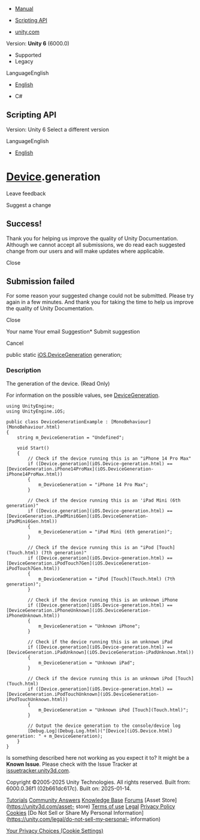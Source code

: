 [ ]()

  * [Manual](../Manual/index.html)
  * [Scripting API](../ScriptReference/index.html)

  * [unity.com](https://unity.com/)

Version: **Unity 6** (6000.0)

  * Supported
  * Legacy

LanguageEnglish

  * [English]()

  * C#

[ ](https://docs.unity3d.com)

## Scripting API

Version: Unity 6 Select a different version

LanguageEnglish

  * [English]()

#  [Device](iOS.Device.html).generation

Leave feedback

Suggest a change

## Success!

Thank you for helping us improve the quality of Unity Documentation. Although
we cannot accept all submissions, we do read each suggested change from our
users and will make updates where applicable.

Close

## Submission failed

For some reason your suggested change could not be submitted. Please <a>try
again</a> in a few minutes. And thank you for taking the time to help us
improve the quality of Unity Documentation.

Close

Your name Your email Suggestion* Submit suggestion

Cancel

[ ]()

public static [iOS.DeviceGeneration](iOS.DeviceGeneration.html) generation;

### Description

The generation of the device. (Read Only)

For information on the possible values, see
[DeviceGeneration](iOS.DeviceGeneration.html).

    
    
    using UnityEngine;
    using UnityEngine.iOS;  
      
    public class DeviceGenerationExample : [MonoBehaviour](MonoBehaviour.html)
    {
        string m_DeviceGeneration = "Undefined";  
      
        void Start()
        {
            // Check if the device running this is an "iPhone 14 Pro Max"
            if ([Device.generation](iOS.Device-generation.html) == [DeviceGeneration.iPhone14ProMax](iOS.DeviceGeneration-iPhone14ProMax.html))
            {
                m_DeviceGeneration = "iPhone 14 Pro Max";
            }
            
            // Check if the device running this is an 'iPad Mini (6th generation)"
            if ([Device.generation](iOS.Device-generation.html) == [DeviceGeneration.iPadMini6Gen](iOS.DeviceGeneration-iPadMini6Gen.html))
            {
                m_DeviceGeneration = "iPad Mini (6th generation)";
            }
            
            // Check if the device running this is an "iPod [Touch](Touch.html) (7th generation)"
            if ([Device.generation](iOS.Device-generation.html) == [DeviceGeneration.iPodTouch7Gen](iOS.DeviceGeneration-iPodTouch7Gen.html))
            {
                m_DeviceGeneration = "iPod [Touch](Touch.html) (7th generation)";
            }  
      
            // Check if the device running this is an unknown iPhone
            if ([Device.generation](iOS.Device-generation.html) == [DeviceGeneration.iPhoneUnknown](iOS.DeviceGeneration-iPhoneUnknown.html))
            {
                m_DeviceGeneration = "Unknown iPhone";
            }
            
            // Check if the device running this is an unknown iPad
            if ([Device.generation](iOS.Device-generation.html) == [DeviceGeneration.iPadUnknown](iOS.DeviceGeneration-iPadUnknown.html))
            {
                m_DeviceGeneration = "Unknown iPad";
            }
            
            // Check if the device running this is an unknown iPod [Touch](Touch.html)
            if ([Device.generation](iOS.Device-generation.html) == [DeviceGeneration.iPodTouchUnknown](iOS.DeviceGeneration-iPodTouchUnknown.html))
            {
                m_DeviceGeneration = "Unknown iPod [Touch](Touch.html)";
            }
            
            // Output the device generation to the console/device log
            [Debug.Log](Debug.Log.html)("[Device](iOS.Device.html) generation: " + m_DeviceGeneration);
        }
    }
    

Is something described here not working as you expect it to? It might be a
**Known Issue**. Please check with the Issue Tracker at
[issuetracker.unity3d.com](https://issuetracker.unity3d.com).

Copyright ©2005-2025 Unity Technologies. All rights reserved. Built from:
6000.0.36f1 (02b661dc617c). Built on: 2025-01-14.

[Tutorials](https://unity3d.com/learn) [Community
Answers](https://answers.unity3d.com) [Knowledge
Base](https://support.unity3d.com/hc/en-us)
[Forums](https://forum.unity3d.com) [Asset Store](https://unity3d.com/asset-
store) [Terms of use](https://docs.unity3d.com/Manual/TermsOfUse.html)
[Legal](https://unity.com/legal) [Privacy
Policy](https://unity.com/legal/privacy-policy)
[Cookies](https://unity.com/legal/cookie-policy) [Do Not Sell or Share My
Personal Information](https://unity.com/legal/do-not-sell-my-personal-
information)

[Your Privacy Choices (Cookie Settings)](javascript:void\(0\);)

